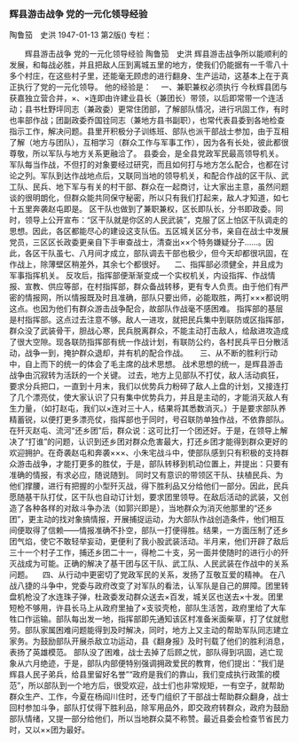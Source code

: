 ### 辉县游击战争  党的一元化领导经验
陶鲁笳　史洪
1947-01-13
第2版()
专栏：

　　辉县游击战争
    党的一元化领导经验
    陶鲁笳　史洪
    辉县游击战争所以能顺利的发展，和每战必胜，并且把敌人压到离城五里的地方，使我们仍能据有一千零八十多个村庄，在这些村子里，还能毫无顾虑的进行翻身、生产运动，这基本上在于真正执行了党的一元化领导。
    他的经验是：
  　一、兼职兼权必须执行
    今秋辉县团与获嘉独立营合并，×、×连即由许建业县长（兼团长）带领，以后即常带一个连活动；县书杜野坪同志（兼政委）更常住团部，了解部队情况，进行巩固工作，有时也率部作战；团副政委乔国铨同志（兼地方县书副职），也常代表县委到各地检查指示工作，解决问题。县里开积极分子训练班、部队也派干部战士参加，由于互相了解（地方与团队），互相学习（群众工作与军事工作），因为各有长处，彼此都很尊敬，所以军队与地方关系更融洽了。
    县委会，是全县党政军民最高领导机关。军队每当作战，不但打的对象要经过研究，而且如何打与地方怎么配合，也都在讨论之列。军队到达作战地点后，又联同当地的领导机关，和配合作战的区干队、武工队、民兵、地下军与有关的村干部、群众在一起商讨，让大家出主意，虽然问题谈的很明朗化，但群众能共同保守秘密，所以只有我们打起来，敌人才知道，如七十五里奔袭赵屯即是。
    区干队也做到了兼职兼权，区长即队长，分书即政委。同时，领导上公开宣布：“区干队就是你区的人民武装”，克服了区上怕区干队调走的思想。因此，各区都能尽心的建设这支队伍。五区城关区分书，亲自在战士中发展党员，三区区长政委更亲自下手审查战士，清查出××个特务嫌疑分子……。因此，各区干队虽七、八月间才成立，部队调去干部也极少，但今天却都很巩固，在作战上，除薄壁区稍差外，其余七个都很好。
  　二、指挥部必须健全，并且成为军事指挥机关。
    反攻后，指挥部便渐渐变成一个实权机关，内设指挥、作战情报、宣教、供应等部，在村指挥部，群众备战转移，更有专人负责。由于他们有严密的情报网，所以情报既及时且准确，部队只要出师，必能取胜，两打×××都说明这点。也因为他们有群众游击战争配合，故部队作战毫不感困难。
    指挥部的基层是村指挥部。这点过去注意不够。敌人一进攻，就把民兵集中到联防或区指挥部，群众没了武装骨干，胆战心寒，民兵脱离群众，不能主动打击敌人，给敌进攻造成了很大空隙。现各联防指挥部有统一作战计划，有联防公约，各村民兵平日分散活动，战争一到，掩护群众退却，并有机的配合作战。
　  三、从不断的胜利行动中，自上而下的统一的体会了毛主席的战术思想。
    战术思想的统一，是辉县游击战争由沉寂转为活跃的一个关键。
    过去，地方上见部队不打仗，敌人活动疯狂，要求分兵把口，一直到十月末，我们以优势兵力粉碎了敌人上盘的计划，又接连打了几个漂亮仗，使大家认识了只有集中优势兵力，并且是主动的，才能消灭敌人有生力量，（如打赵屯，我们以×连对三十人，结果将其悉数消灭。）于是要求部队养精蓄锐，以便打更多漂亮仗，指挥部也于同时，号召联防单独作战，不依靠部队。
    在歼灭赵屯、流河“还乡团”后，群众说：这可比打一个团还好。于是，在领导上解决了“打谁”的问题，认识到还乡团对群众危害最大，打还乡团才能得到群众更好的欢迎拥护。在奇袭赵屯和奔袭×××、小朱宅战斗中，使部队感到只有积极的支持群众游击战争，才能打更多的胜仗，于是，部队转移到机动位置上，并提出：只要有准确的情报，有求必应，随说随到。
    同时又有意识的带领区干队、扶植民兵、为他们撑腰，进行有把握的小型歼灭战，得下胜利品又分给他们一部分。因此，民兵愿随基干队打仗，区干队也自动订计划，要求团里领导。在敌后活动的武装，又创造了各种各样的对敌斗争办法（如郭兴即是），当地群众为消灭他那里的“还乡团”，更主动的找对象搞情报，开展捕捉运动，为大部队作战创造条件，他们相互间便取得了信赖——情报准确不扑空，部队一打便得胜。结果，一方面压制了还乡团气焰，使它不敢轻举妄动，更便利了我小股武装活动。半月来，他们开辟了敌后三十一个村子工作，捕还乡团二十一，得枪二十支，另一面并使随时的进行小的歼灭战成为可能。正确的解决了基干团与区干队、武工队、人民武装在作战中的关系问题。
  　四、从行动中更密切了党政军民的关系，发扬了互敬互爱的精神。
    在八战八捷的斗争中，党委与政府改变了对军队的看法，认军队是自己的屏障。团里转盘机枪没了水连珠子弹，杜政委发动群众送去×百发，城关区也送去×十发。团里短枪不够用，许县长马上从政府里抽了×支驳壳枪，部队生活苦，政府里给了大车牲口作运输。部队每出发一地，指挥部即先通知该区村准备米面柴草，打了仗就慰劳。部队家属困难问题能得到及时解决，同时，地方上又主动的帮助军队同志建立家务。为鼓励部队开展杀敌立功运动，县《翻身报》及时刊载了他们的胜利消息，表扬了英雄模范。
    部队没了困难，战士去掉了后顾之忧，部队得到巩固，逃亡现象从六月绝迹，于是，部队内部便特别强调拥政爱民的教育，他们提出：“我们是辉县人民子弟兵，给县里留好名誉”“政府是我们的靠山，我们变成执行政策的模范”，所以部队到一个地方后，很受欢迎，战士们也非常规矩，一有空子，就帮助群众生产、工作，今夏在杨阎川住时，还专门组织了干部战士帮助群众翻身，战士回村参加斗争，部队打仗得下胜利品，除军用品外，即交政府转群众，政府为鼓励部队情绪，又提一部分给他们，所以当地群众莫不称赞。最近县委会检查节省民力时，又以××团为最好。
